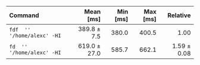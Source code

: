 | Command | Mean [ms] | Min [ms] | Max [ms] | Relative |
|:---|---:|---:|---:|---:|
| `fdf  '' '/home/alexc' -HI` | 389.8 ± 7.5 | 380.0 | 400.5 | 1.00 |
| `fd  '' '/home/alexc' -HI` | 619.0 ± 27.0 | 585.7 | 662.1 | 1.59 ± 0.08 |
